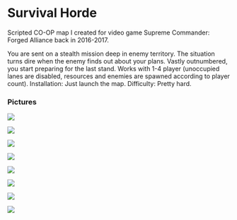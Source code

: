 # Survival Horde
Scripted CO-OP map I created for video game Supreme Commander: Forged Alliance back in 2016-2017.

You are sent on a stealth mission deep in enemy territory. The situation turns dire when the enemy finds out about your plans. Vastly outnumbered, you start preparing for the last stand. Works with 1-4 player (unoccupied lanes are disabled, resources and enemies are spawned according to player count). Installation: Just launch the map. Difficulty: Pretty hard.
 
### Pictures

![](https://github.com/smoothstill/Survival-Horde/pictures/picture1.jpg?raw=true)

![](https://github.com/smoothstill/Survival-Horde/pictures/picture2.jpg?raw=true)

![](https://github.com/smoothstill/Survival-Horde/pictures/picture3.jpg?raw=true)

![](https://github.com/smoothstill/Survival-Horde/pictures/picture4.jpg?raw=true)

![](https://github.com/smoothstill/Survival-Horde/pictures/picture5.jpg?raw=true)

![](https://github.com/smoothstill/Survival-Horde/pictures/picture6.jpg?raw=true)

![](https://github.com/smoothstill/Survival-Horde/pictures/picture7.jpg?raw=true)

![](https://github.com/smoothstill/Survival-Horde/pictures/picture8.jpg?raw=true)
